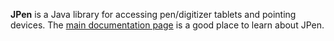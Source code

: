 **JPen** is a Java library for accessing pen/digitizer tablets and pointing devices. The [main documentation page](http://jpen.sf.net) is a good place to learn about JPen.
